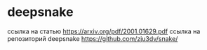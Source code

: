 # deepsnake
ссылка на статью https://arxiv.org/pdf/2001.01629.pdf
ссылка на репозиторий deepsnake https://github.com/zju3dv/snake/
